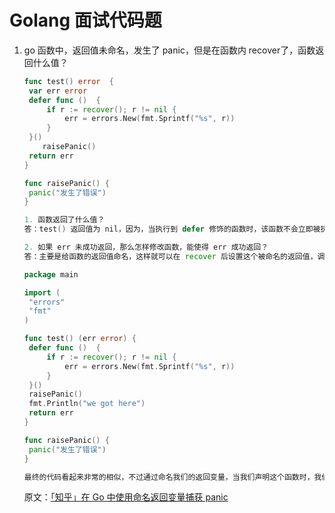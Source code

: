 # Golang 面试代码题

1. go 函数中，返回值未命名，发生了 panic，但是在函数内 recover了，函数返回什么值？

   ```go
   func test() error  {
   	var err error 
   	defer func ()  {
   		if r := recover(); r != nil {
   			err = errors.New(fmt.Sprintf("%s", r))
   		}
   	}()
       raisePanic()
   	return err
   }
   
   func raisePanic() {
   	panic("发生了错误")
   }
   ```

   ```go
   1. 函数返回了什么值？
   答：test() 返回值为 nil，因为，当执行到 defer 修饰的函数时，该函数不会立即被执行，而是会将该函数压入到一个栈中，压栈时，会将该函数用到的参数也辅助一份，当 test() 函数返回后，再弹出栈中的函数，一个一个的执行。
   
   2. 如果 err 未成功返回，那么怎样修改函数，能使得 err 成功返回？
   答：主要是给函数的返回值命名，这样就可以在 recover 后设置这个被命名的返回值，调用方就可以根据这个返回值判断被调用函数内部是否 panic 了, 如下：
   
   package main
   
   import (
   	"errors"
   	"fmt"
   )
   
   func test() (err error) { 
   	defer func ()  {
   		if r := recover(); r != nil {
   			err = errors.New(fmt.Sprintf("%s", r))
   		}
   	}()
   	raisePanic()
   	fmt.Println("we got here")
   	return err
   }
   
   func raisePanic() {
   	panic("发生了错误")
   }
   
   最终的代码看起来非常的相似，不过通过命名我们的返回变量，当我们声明这个函数时，我们的程序将会立刻返回这个 err 变量，即使我们从未触碰到 doStuff 函数的末尾的返回语句。由于这个细微的差别，现在我们可以更改被我们 defer 的函数中的 err 变量，并且成功地捕获到这个 panic。
   ```

   原文：[「知乎」在 Go 中使用命名返回变量捕获 panic](https://zhuanlan.zhihu.com/p/136760696#)